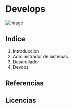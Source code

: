 <!--TITULO-->
# Develops
![image](https://github.com/Nathillas/Develops/assets/148760008/8fe0745d-4730-4fe9-b1ac-c91337055c56)

<!--Indice-->
## Indice

1. Introduccion
2. Administrador de sistemas
3. Desarollador
4. Devops

## Referencias
## Licencias
